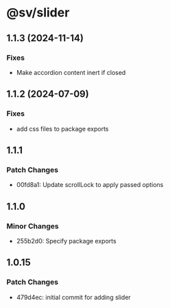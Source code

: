 # @sv/slider

## 1.1.3 (2024-11-14)

### Fixes

- Make accordion content inert if closed

## 1.1.2 (2024-07-09)

### Fixes

- add css files to package exports

## 1.1.1

### Patch Changes

- 00fd8a1: Update scrollLock to apply passed options

## 1.1.0

### Minor Changes

- 255b2d0: Specify package exports

## 1.0.15

### Patch Changes

- 479d4ec: initial commit for adding slider
